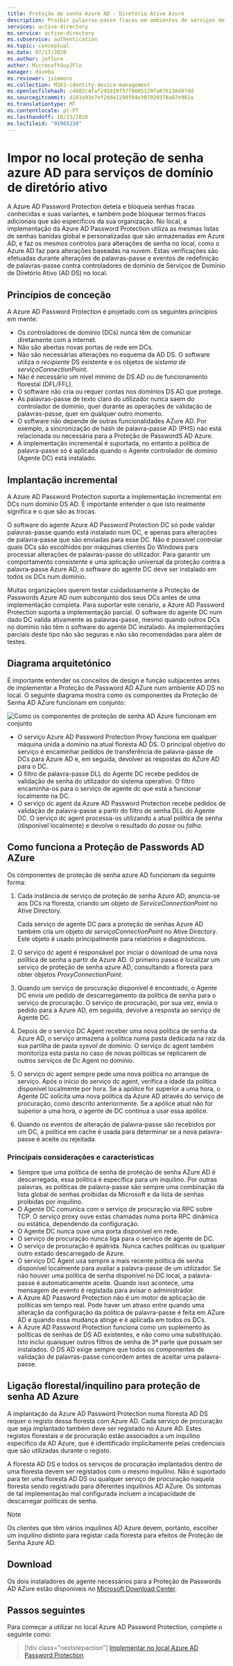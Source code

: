 ```yaml
---
title: Proteção de senha Azure AD - Diretório Ativo Azure
description: Proibir palavras-passe fracas em ambientes de serviços de domínio de diretório ativo no local utilizando a proteção de senha ad Ad Azure
services: active-directory
ms.service: active-directory
ms.subservice: authentication
ms.topic: conceptual
ms.date: 07/17/2020
ms.author: joflore
author: MicrosoftGuyJFlo
manager: daveba
ms.reviewer: jsimmons
ms.collection: M365-identity-device-management
ms.openlocfilehash: c4802c4faf245819f57f9885129fa876110407dd
ms.sourcegitcommit: d103a93e7ef2dde1298f04e307920378a87e982a
ms.translationtype: MT
ms.contentlocale: pt-PT
ms.lasthandoff: 10/13/2020
ms.locfileid: "91965238"
---
```

# <a name="enforce-on-premises-azure-ad-password-protection-for-active-directory-domain-services"></a>Impor no local proteção de senha azure AD para serviços de domínio de diretório ativo

A Azure AD Password Protection deteta e bloqueia senhas fracas conhecidas e suas variantes, e também pode bloquear termos fracos adicionais que são específicos da sua organização. No local, a implementação da Azure AD Password Protection utiliza as mesmas listas de senhas banidas global e personalizadas que são armazenadas em Azure AD, e faz os mesmos controlos para alterações de senha no local, como o Azure AD faz para alterações baseadas na nuvem. Estas verificações são efetuadas durante alterações de palavras-passe e eventos de redefinição de palavras-passe contra controladores de domínio de Serviços de Domínio de Diretório Ativo (AD DS) no local.

## <a name="design-principles"></a>Princípios de conceção

A Azure AD Password Protection é projetado com os seguintes princípios em mente:

* Os controladores de domínio (DCs) nunca têm de comunicar diretamente com a internet.
* Não são abertas novas portas de rede em DCs.
* Não são necessárias alterações no esquema da AD DS. O software utiliza o *recipiente* DS existente e os objetos de *sistema de serviçoConnectionPoint.*
* Não é necessário um nível mínimo de DS AD ou de funcionamento florestal (DFL/FFL).
* O software não cria ou requer contas nos domínios DS AD que protege.
* As palavras-passe de texto claro do utilizador nunca saem do controlador de domínio, quer durante as operações de validação de palavras-passe, quer em qualquer outro momento.
* O software não depende de outras funcionalidades AZure AD. Por exemplo, a sincronização de hash de palavra-passe AD (PHS) não está relacionada ou necessária para a Proteção de PasswordS AD Azure.
* A implementação incremental é suportada, no entanto a política de palavra-passe só é aplicada quando o Agente controlador de domínio (Agente DC) está instalado.

## <a name="incremental-deployment"></a>Implantação incremental

A Azure AD Password Protection suporta a implementação incremental em DCs num domínio DS AD. É importante entender o que isto realmente significa e o que são as trocas.

O software do agente Azure AD Password Protection DC só pode validar palavras-passe quando está instalado num DC, e apenas para alterações de palavra-passe que são enviadas para esse DC. Não é possível controlar quais DCs são escolhidos por máquinas clientes Do Windows para processar alterações de palavras-passe do utilizador. Para garantir um comportamento consistente e uma aplicação universal da proteção contra a palavra-passe Azure AD, o software do agente DC deve ser instalado em todos os DCs num domínio.

Muitas organizações querem testar cuidadosamente a Proteção de Passwords Azure AD num subconjunto dos seus DCs antes de uma implementação completa. Para suportar este cenário, a Azure AD Password Protection suporta a implementação parcial. O software do agente DC num dado DC valida ativamente as palavras-passe, mesmo quando outros DCs no domínio não têm o software do agente DC instalado. As implementações parciais deste tipo não são seguras e não são recomendadas para além de testes.

## <a name="architectural-diagram"></a>Diagrama arquitetónico

É importante entender os conceitos de design e função subjacentes antes de implementar a Proteção de Password AD AZure num ambiente AD DS no local. O seguinte diagrama mostra como os componentes da Proteção de Senha AD AZure funcionam em conjunto:

![Como os componentes de proteção de senha AD Azure funcionam em conjunto](./media/concept-password-ban-bad-on-premises/azure-ad-password-protection.png)

* O serviço Azure AD Password Protection Proxy funciona em qualquer máquina unida a domínio na atual floresta AD DS. O principal objetivo do serviço é encaminhar pedidos de transferência de palavra-passe de DCs para Azure AD e, em seguida, devolver as respostas do AZure AD para o DC.
* O filtro de palavra-passe DLL do Agente DC recebe pedidos de validação de senha do utilizador do sistema operativo. O filtro encaminha-os para o serviço de agente dc que está a funcionar localmente na DC.
* O serviço dc agent da Azure AD Password Protection recebe pedidos de validação de palavra-passe a partir do filtro de senha DLL do Agente DC. O serviço dc agent processa-os utilizando a atual política de senha (disponível localmente) e devolve o resultado do *passe* ou *falha*.

## <a name="how-azure-ad-password-protection-works"></a>Como funciona a Proteção de Passwords AD AZure

Os componentes de proteção de senha azure AD funcionam da seguinte forma:

1. Cada instância de serviço de proteção de senha Azure AD, anuncia-se aos DCs na floresta, criando um objeto *de ServiceConnectionPoint* no Ative Directory.

    Cada serviço de agente DC para a proteção de senhas Azure AD também cria um objeto *de serviçoConnectionPoint* no Ative Directory. Este objeto é usado principalmente para relatórios e diagnósticos.

1. O serviço dc agent é responsável por iniciar o download de uma nova política de senha a partir de Azure AD. O primeiro passo é localizar um serviço de proteção de senha azure AD, consultando a floresta para obter objetos *ProxyConnectionPoint.*

1. Quando um serviço de procuração disponível é encontrado, o Agente DC envia um pedido de descarregamento da política de senha para o serviço de procuração. O serviço de procuração, por sua vez, envia o pedido para a Azure AD, em seguida, devolve a resposta ao serviço de Agente DC.

1. Depois de o serviço DC Agent receber uma nova política de senha da Azure AD, o serviço armazena a política numa pasta dedicada na raiz da sua partilha de pasta *sysvol de* domínio. O serviço dc agent também monitoriza esta pasta no caso de novas políticas se replicarem de outros serviços de Dc Agent no domínio.

1. O serviço dc agent sempre pede uma nova política no arranque de serviço. Após o início do serviço dc agent, verifica a idade da política disponível localmente por hora. Se a apólice for superior a uma hora, o Agente DC solicita uma nova política da Azure AD através do serviço de procuração, como descrito anteriormente. Se a apólice atual não for superior a uma hora, o agente de DC continua a usar essa apólice.

1. Quando os eventos de alteração de palavra-passe são recebidos por um DC, a política em cache é usada para determinar se a nova palavra-passe é aceite ou rejeitada.

### <a name="key-considerations-and-features"></a>Principais considerações e características

* Sempre que uma política de senha de proteção de senha AZure AD é descarregada, essa política é específica para um inquilino. Por outras palavras, as políticas de palavra-passe são sempre uma combinação da lista global de senhas proibidas da Microsoft e da lista de senhas proibidas por inquilino.
* O Agente DC comunica com o serviço de procuração via RPC sobre TCP. O serviço proxy ouve estas chamadas numa porta RPC dinâmica ou estática, dependendo da configuração.
* O Agente DC nunca ouve uma porta disponível em rede.
* O serviço de procuração nunca liga para o serviço de agente de DC.
* O serviço de procuração é apátrida. Nunca caches políticas ou qualquer outro estado descarregado de Azure.
* O serviço DC Agent usa sempre a mais recente política de senha disponível localmente para avaliar a palavra-passe de um utilizador. Se não houver uma política de senha disponível no DC local, a palavra-passe é automaticamente aceite. Quando isso acontece, uma mensagem de evento é registada para avisar o administrador.
* A Azure AD Password Protection não é um motor de aplicação de políticas em tempo real. Pode haver um atraso entre quando uma alteração da configuração da política de palavra-passe é feita em AZure AD e quando essa mudança atinge e é aplicada em todos os DCs.
* A Azure AD Password Protection funciona como um suplemento às políticas de senhas de DS AD existentes, e não como uma substituição. Isto inclui quaisquer outros filtros de senha de 3ª parte que possam ser instalados. O DS AD exige sempre que todos os componentes de validação de palavras-passe concordem antes de aceitar uma palavra-passe.

## <a name="forest--tenant-binding-for-azure-ad-password-protection"></a>Ligação florestal/inquilino para proteção de senha AD Azure

A implantação da Azure AD Password Protection numa floresta AD DS requer o registo dessa floresta com Azure AD. Cada serviço de procuração que seja implantado também deve ser registado no Azure AD. Estes registos florestais e de procuração estão associados a um inquilino específico da AD Azure, que é identificado implicitamente pelas credenciais que são utilizadas durante o registo.

A floresta AD DS e todos os serviços de procuração implantados dentro de uma floresta devem ser registados com o mesmo inquilino. Não é suportado para ter uma floresta AD DS ou qualquer serviço de procuração naquela floresta sendo registrado para diferentes inquilinos AD AZure. Os sintomas de tal implementação mal configurada incluem a incapacidade de descarregar políticas de senha.

> [!NOTE]
> Os clientes que têm vários inquilinos AD Azure devem, portanto, escolher um inquilino distinto para registar cada floresta para efeitos de Proteção de Senha Azure AD.

## <a name="download"></a>Download

Os dois instaladores de agente necessários para a Proteção de Passwords AD AZure estão disponíveis no [Microsoft Download Center](https://www.microsoft.com/download/details.aspx?id=57071).

## <a name="next-steps"></a>Passos seguintes

Para começar a utilizar no local Azure AD Password Protection, complete o seguinte como:

> [!div class="nextstepaction"]
> [Implementar no local Azure AD Password Protection](howto-password-ban-bad-on-premises-deploy.md)
